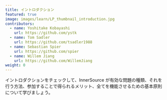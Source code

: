 ```yaml
---
title: イントロダクション
featured: true
image: images/learn/LP_thumbnail_introduction.jpg
contributors:
  - name: Yoshitake Kobayashi
    url: https://github.com/ystk
  - name: Tom Sadler
    url: https://github.com/tsadler1988
  - name: Sebastian Spier
    url: https://github.com/spier
  - name: Willem Jiang
    url: https://github.com/WillemJiang
weight: 0
---
```


イントロダクションをチェックして、InnerSource が有効な問題の種類、それを行う方法、参加することで得られるメリット、全てを機能させるための基本原則について学びましょう。
<!--- This file autogenerated from https://github.com/InnerSourceCommons/InnerSourceLearningPath/blob/master/scripts -->